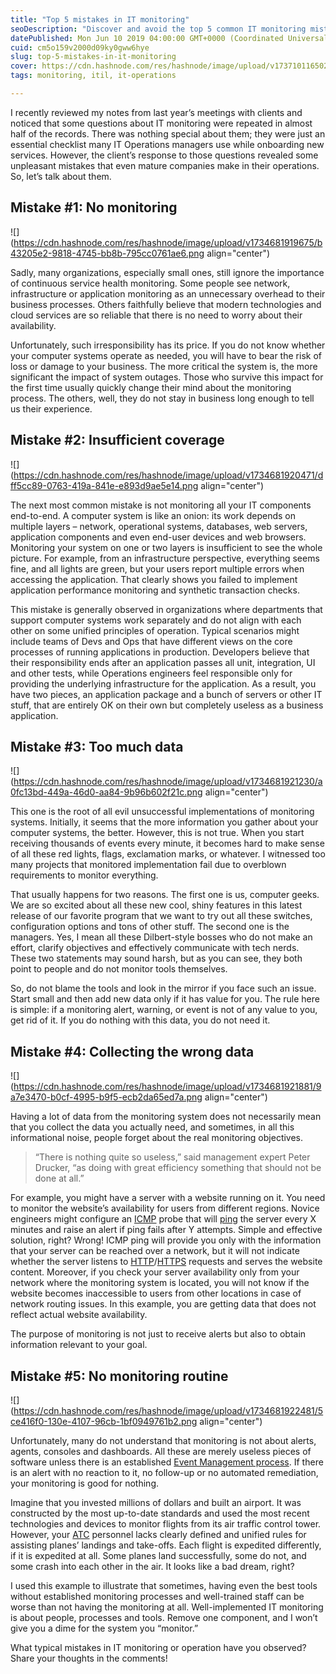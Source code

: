 ```yaml
---
title: "Top 5 mistakes in IT monitoring"
seoDescription: "Discover and avoid the top 5 common IT monitoring mistakes that can affect your business operations and performance"
datePublished: Mon Jun 10 2019 04:00:00 GMT+0000 (Coordinated Universal Time)
cuid: cm5o159v2000d09ky0gww6hye
slug: top-5-mistakes-in-it-monitoring
cover: https://cdn.hashnode.com/res/hashnode/image/upload/v1737101165029/bb93f62c-cff3-4d45-acf2-58a84d4378e1.png
tags: monitoring, itil, it-operations

---
```


I recently reviewed my notes from last year’s meetings with clients and noticed that some questions about IT monitoring were repeated in almost half of the records. There was nothing special about them; they were just an essential checklist many IT Operations managers use while onboarding new services. However, the client’s response to those questions revealed some unpleasant mistakes that even mature companies make in their operations. So, let’s talk about them.

## Mistake #1: No monitoring

![](https://cdn.hashnode.com/res/hashnode/image/upload/v1734681919675/b43205e2-9818-4745-bb8b-795cc0761ae6.png align="center")

Sadly, many organizations, especially small ones, still ignore the importance of continuous service health monitoring. Some people see network, infrastructure or application monitoring as an unnecessary overhead to their business processes. Others faithfully believe that modern technologies and cloud services are so reliable that there is no need to worry about their availability.

Unfortunately, such irresponsibility has its price. If you do not know whether your computer systems operate as needed, you will have to bear the risk of loss or damage to your business. The more critical the system is, the more significant the impact of system outages. Those who survive this impact for the first time usually quickly change their mind about the monitoring process. The others, well, they do not stay in business long enough to tell us their experience.

## Mistake #2: Insufficient coverage

![](https://cdn.hashnode.com/res/hashnode/image/upload/v1734681920471/dff5cc89-0763-419a-841e-e893d9ae5e14.png align="center")

The next most common mistake is not monitoring all your IT components end-to-end. A computer system is like an onion: its work depends on multiple layers – network, operational systems, databases, web servers, application components and even end-user devices and web browsers. Monitoring your system on one or two layers is insufficient to see the whole picture. For example, from an infrastructure perspective, everything seems fine, and all lights are green, but your users report multiple errors when accessing the application. That clearly shows you failed to implement application performance monitoring and synthetic transaction checks.

This mistake is generally observed in organizations where departments that support computer systems work separately and do not align with each other on some unified principles of operation. Typical scenarios might include teams of Devs and Ops that have different views on the core processes of running applications in production. Developers believe that their responsibility ends after an application passes all unit, integration, UI and other tests, while Operations engineers feel responsible only for providing the underlying infrastructure for the application. As a result, you have two pieces, an application package and a bunch of servers or other IT stuff, that are entirely OK on their own but completely useless as a business application.

## Mistake #3: Too much data

![](https://cdn.hashnode.com/res/hashnode/image/upload/v1734681921230/a0fc13bd-449a-46d0-aa84-9b96b602f21c.png align="center")

This one is the root of all evil unsuccessful implementations of monitoring systems. Initially, it seems that the more information you gather about your computer systems, the better. However, this is not true. When you start receiving thousands of events every minute, it becomes hard to make sense of all these red lights, flags, exclamation marks, or whatever. I witnessed too many projects that monitored implementation fail due to overblown requirements to monitor everything.

That usually happens for two reasons. The first one is us, computer geeks. We are so excited about all these new cool, shiny features in this latest release of our favorite program that we want to try out all these switches, configuration options and tons of other stuff. The second one is the managers. Yes, I mean all these Dilbert-style bosses who do not make an effort, clarify objectives and effectively communicate with tech nerds. These two statements may sound harsh, but as you can see, they both point to people and do not monitor tools themselves.

So, do not blame the tools and look in the mirror if you face such an issue. Start small and then add new data only if it has value for you. The rule here is simple: if a monitoring alert, warning, or event is not of any value to you, get rid of it. If you do nothing with this data, you do not need it.

## Mistake #4: Collecting the wrong data

![](https://cdn.hashnode.com/res/hashnode/image/upload/v1734681921881/9a7e3470-b0cf-4995-b9f5-ecb2da65ed7a.png align="center")

Having a lot of data from the monitoring system does not necessarily mean that you collect the data you actually need, and sometimes, in all this informational noise, people forget about the real monitoring objectives.

> “There is nothing quite so useless,” said management expert Peter Drucker, “as doing with great efficiency something that should not be done at all.”

For example, you might have a server with a website running on it. You need to monitor the website’s availability for users from different regions. Novice engineers might configure an [ICMP](https://en.wikipedia.org/wiki/Internet_Control_Message_Protocol) probe that will [ping](https://w.wiki/A9PH) the server every X minutes and raise an alert if ping fails after Y attempts. Simple and effective solution, right? Wrong! ICMP ping will provide you only with the information that your server can be reached over a network, but it will not indicate whether the server listens to [HTTP](https://en.wikipedia.org/wiki/Hypertext_Transfer_Protocol)/[HTTPS](https://en.wikipedia.org/wiki/HTTPS) requests and serves the website content. Moreover, if you check your server availability only from your network where the monitoring system is located, you will not know if the website becomes inaccessible to users from other locations in case of network routing issues. In this example, you are getting data that does not reflect actual website availability.

The purpose of monitoring is not just to receive alerts but also to obtain information relevant to your goal.

## Mistake #5: No monitoring routine

![](https://cdn.hashnode.com/res/hashnode/image/upload/v1734681922481/5ce416f0-130e-4107-96cb-1bf0949761b2.png align="center")

Unfortunately, many do not understand that monitoring is not about alerts, agents, consoles and dashboards. All these are merely useless pieces of software unless there is an established [Event Management process](https://w.wiki/Chz3). If there is an alert with no reaction to it, no follow-up or no automated remediation, your monitoring is good for nothing.

Imagine that you invested millions of dollars and built an airport. It was constructed by the most up-to-date standards and used the most recent technologies and devices to monitor flights from its air traffic control tower. However, your [ATC](https://en.wikipedia.org/wiki/Air_traffic_controller) personnel lacks clearly defined and unified rules for assisting planes’ landings and take-offs. Each flight is expedited differently, if it is expedited at all. Some planes land successfully, some do not, and some crash into each other in the air. It looks like a bad dream, right?

I used this example to illustrate that sometimes, having even the best tools without established monitoring processes and well-trained staff can be worse than not having the monitoring at all. Well-implemented IT monitoring is about people, processes and tools. Remove one component, and I won’t give you a dime for the system you “monitor.”

What typical mistakes in IT monitoring or operation have you observed? Share your thoughts in the comments!